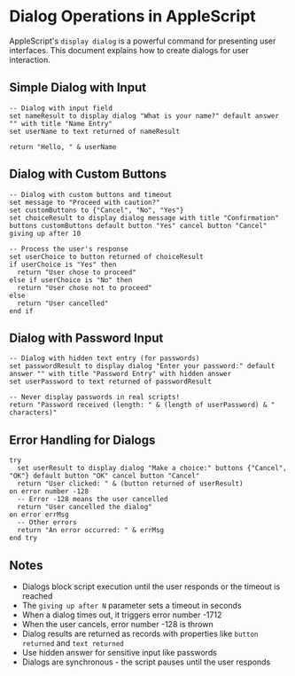 # Dialog Operations in AppleScript

AppleScript's `display dialog` is a powerful command for presenting user interfaces. This document explains how to create dialogs for user interaction.

## Simple Dialog with Input

```applescript
-- Dialog with input field
set nameResult to display dialog "What is your name?" default answer "" with title "Name Entry"
set userName to text returned of nameResult

return "Hello, " & userName
```

## Dialog with Custom Buttons

```applescript
-- Dialog with custom buttons and timeout
set message to "Proceed with caution?"
set customButtons to {"Cancel", "No", "Yes"}
set choiceResult to display dialog message with title "Confirmation" buttons customButtons default button "Yes" cancel button "Cancel" giving up after 10
  
-- Process the user's response
set userChoice to button returned of choiceResult
if userChoice is "Yes" then
  return "User chose to proceed"
else if userChoice is "No" then
  return "User chose not to proceed"
else
  return "User cancelled"
end if
```

## Dialog with Password Input

```applescript
-- Dialog with hidden text entry (for passwords)
set passwordResult to display dialog "Enter your password:" default answer "" with title "Password Entry" with hidden answer
set userPassword to text returned of passwordResult

-- Never display passwords in real scripts!
return "Password received (length: " & (length of userPassword) & " characters)"
```

## Error Handling for Dialogs

```applescript
try
  set userResult to display dialog "Make a choice:" buttons {"Cancel", "OK"} default button "OK" cancel button "Cancel"
  return "User clicked: " & (button returned of userResult)
on error number -128
  -- Error -128 means the user cancelled
  return "User cancelled the dialog"
on error errMsg
  -- Other errors
  return "An error occurred: " & errMsg
end try
```

## Notes

- Dialogs block script execution until the user responds or the timeout is reached
- The `giving up after N` parameter sets a timeout in seconds
- When a dialog times out, it triggers error number -1712
- When the user cancels, error number -128 is thrown
- Dialog results are returned as records with properties like `button returned` and `text returned`
- Use hidden answer for sensitive input like passwords
- Dialogs are synchronous - the script pauses until the user responds